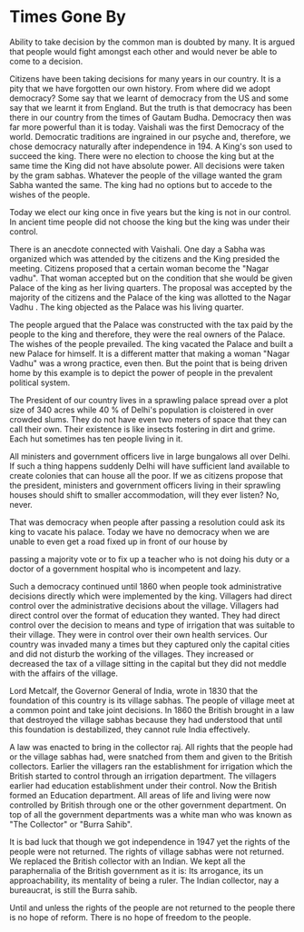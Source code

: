 # Times Gone By

Ability to take decision by the common man is doubted by many. It is argued that people would fight amongst each other and would never be able to come to a decision.

Citizens have been taking decisions   for many years in our country. It is a pity that we have forgotten our own history. From where did we adopt democracy? Some say that we learnt of democracy from the US and some say that we learnt it from England. But the truth is that democracy has been there in our country from the times of Gautam Budha.   Democracy then was far more powerful than it is today. Vaishali was the first Democracy of the world. Democratic traditions are ingrained in our psyche and, therefore, we chose democracy naturally after independence in 194. A King's son used to succeed the king. There were no election to choose the king but at the same time the King did not have absolute power. All decisions were taken by the gram sabhas. Whatever the people of the village wanted the gram Sabha wanted the same. The king had no options but to accede to the wishes of the people.

Today we elect our king once in five years but the king is not in our control. In ancient time people did not choose the king but the king was under their control.

There is an anecdote connected with Vaishali. One day a Sabha was organized which was attended by the citizens and the King presided the meeting. Citizens proposed that a certain woman become the "Nagar vadhu". That woman accepted but on the condition that she would be given Palace of the king as her living quarters.  The proposal was accepted by the majority of the citizens and the Palace of the king was allotted to the Nagar Vadhu . The king objected as the Palace was his living quarter.

The people argued that the Palace was constructed with the tax paid by the people to the king and therefore, they were the real owners of the Palace. The wishes of the people prevailed.   The king vacated the Palace and built a new Palace for himself. It is a different matter that making a woman "Nagar Vadhu" was a wrong practice, even then. But the point that is being driven home by this example is to depict the power of people in the prevalent political system.

The President of our country lives in a sprawling palace spread over a plot size of 340 acres while 40 % of Delhi's population is cloistered in over crowded slums. They do not have even two meters of space that they can call their own. Their existence is like insects fostering in dirt and grime. Each hut sometimes has ten people living in it.

All ministers and government officers live in large bungalows all over Delhi. If such a thing happens suddenly Delhi will have sufficient land available to create colonies that can house all the poor. If we as citizens propose that the president, ministers and government officers living in their sprawling houses should shift to smaller accommodation, will they ever listen? No, never.

That was democracy when people after passing a resolution could ask its king to vacate his palace. Today we have no democracy when we are unable to even get a road fixed up in front of our house by

passing a majority vote or to fix up a teacher who is not doing his duty or a doctor of a government hospital who is incompetent and lazy.

Such a democracy continued until 1860 when people took administrative decisions directly which were implemented by the king. Villagers had direct control over the administrative decisions about the village. Villagers had direct control over the format of education they wanted. They had direct control over the decision to means and type of irrigation that was suitable to their village. They were in control over their own health services. Our country was invaded many a times but they captured only the capital cities and  did not disturb the working of the villages. They increased or decreased the tax of a village sitting in the capital but they did not meddle with the affairs of the village.

Lord Metcalf, the Governor General of India, wrote in 1830 that the foundation of this country is its village sabhas. The people of village meet at a common point and take joint decisions. In 1860 the British brought  in  a  law  that  destroyed  the  village  sabhas  because  they  had  understood  that  until  this foundation is destabilized, they cannot rule India effectively.

A law was enacted to bring in the collector raj. All rights that the people had or the village sabhas had, were snatched from them and given to the British collectors. Earlier the villagers ran the establishment for irrigation which the British started to control through an irrigation department. The villagers earlier had education establishment under their control.  Now the British formed an Education department. All areas of life and living were now controlled by British through one or the other government department. On top of all the government departments was a white man who was known as "The Collector" or "Burra Sahib".

It is bad luck that though we got independence in 1947 yet the rights of the people were not returned. The rights of village sabhas were not returned.  We replaced the British collector with an Indian. We kept all the paraphernalia of the British government as it is: Its arrogance, its un approachability, its mentality of being a ruler. The Indian collector, nay a bureaucrat, is still the Burra sahib.

Until and unless the rights of the people are not returned to the people there is no hope of reform. There is no hope of freedom to the people.